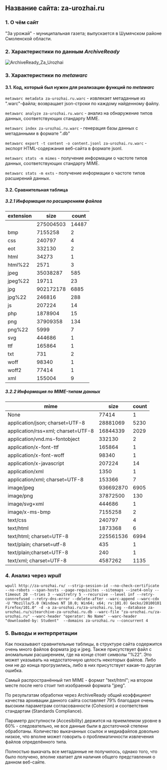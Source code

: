 ## Название сайта: za-urozhai.ru

### 1. О чём сайт

"За урожай" - муниципальная газета; выпускается в Шумячском районе Смоленской области.

### 2. Характеристики по данным *ArchiveReady*
![ArchiveReady_Za_Urozhai](https://github.com/DukeNukem4ever/DemoGit/assets/31654733/fa92fd90-25d6-47ed-967e-25c4376404c5)

### 3. Характеристики по *metawarc*

#### 3.1. Код, который был нужен для реализации функций по *metawarc*

`metawarc metadata za-urozhai.ru.warc` - извлекает метаданные из ".warc"-файла; возвращает json-строки по каждому найденному файлу.

`metawarc analyze za-urozhai.ru.warc` - анализ на обнаружение типов данных, соответствующих стандарту MIME.

`metawarc index za-urozhai.ru.warc` - генерация базы данных с метаданными в формате ".db"

`metawarc export -t content -o content.jsonl za-urozhai.ru.warc` - экспорт HTML-содержания веб-сайта в формате jsonl.

`metawarc stats -m mimes` - получение информации о частоте типов данных, соответствующих стандарту MIME.

`metawarc stats -m exts` - получение информации о частоте типов расширений данных.

#### 3.2. Сравнительная таблица

##### 3.2.1 Информация по расширениям файлов

| extension | size      | count |
|-----------|-----------|-------|
|           | 275004503 | 14487 |
| bmp       | 7155258   |     2 |
| css       | 240797    |     4 |
| eot       | 332130    |     2 |
| html      | 34273     |     1 |
| html\%22  | 2571      |     3 |
| jpeg      | 35038287  |   585 |
| jpeg\%22  | 19711     |    23 |
| jpg       | 902172178 |  6885 |
| jpg\%22   | 246816    |   288 |
| js        | 207224    |    14 |
| php       | 1878904   |    15 |
| png       | 37909358  |   134 |
| png\%22   | 5999      |     7 |
| svg       | 444686    |     1 |
| ttf       | 165864    |     1 |
| txt       | 731       |     2 |
| woff      | 98340     |     1 |
| woff2     | 77414     |     1 |
| xml       | 155004    |     9 |


##### 3.2.2 Информация по MIME-типам данных

| mime                               | size      | count |
|------------------------------------|-----------|-------|
| None                               | 77414     |     1 |
| application/json; charset=UTF-8    | 28881069  |  5230 |
| application/rss+xml; charset=UTF-8 | 16844339  |  2029 |
| application/vnd.ms-fontobject      | 332130    |     2 |
| application/x-font-ttf             | 165864    |     1 |
| application/x-font-woff            | 98340     |     1 |
| application/x-javascript           | 207224    |    14 |
| application/xml                    | 1350      |     1 |
| application/xml; charset=UTF-8     | 153366    |     7 |
| image/jpeg                         | 936692870 |  6905 |
| image/png                          | 37872500  |   130 |
| image/svg+xml                      | 444686    |     1 |
| image/x-ms-bmp                     | 7155258   |     2 |
| text/css                           | 240797    |     4 |
| text/html                          | 1873368   |     6 |
| text/html; charset=UTF-8           | 225561536 |  6994 |
| text/plain; charset=utf-8          | 435       |     1 |
| text/plain;charset=UTF-8           | 240       |     1 |
| text/xml; charset=UTF-8            | 4587262   |  1135 |

### 4. Анализ через *wpull*

`wpull http://za-urozhai.ru/ --strip-session-id --no-check-certificate --no-robots --span-hosts --page-requisites --sitemaps --inet4-only --timeout 20 --tries 3 --waitretry 5 --recursive --level inf --retry-connrefused --retry-dns-error --delete-after --warc-append --warc-cdx -U "Mozilla/5.0 (Windows NT 10.0; Win64; x64; rv:101.0) Gecko/20100101 Firefox/101.0" -d -a za-urozhai.ru/za-urozhai.ru.log --database za-urozhai.ru/sitearchive-za-urozhai.ru.db --warc-file "za-urozhai.ru/za-urozhai.ru" --warc-header "operator: No Name" --warc-header "downloaded-by: Student"  --domains za-urozhai.ru --concurrent 4`

### 5. Выводы и интерпретации

Как показывают сравнительные таблицы, в структуре сайта содержится очень много файлов формата jpg и jpeg. Также присутствует файл с аномальным расширением, где на конце стоят символы "\%22". Это может указывать на недостаточную целость некоторых файлов. Либо они не до конца прогрузились, либо в них присутствует какая-то другая ошибка. 

Самый распространённый тип MIME - формат "text/html"; на втором месте после него стоит тип изобраений формата "jpeg".

По результатам обработки через ArchiveReady общий коэффициент качества архивации данного сайта составляет 79% благодаря очень высоким параметрам согласованности (Cohesion) и соответствия стандартам (Standards Compliance).

Параметр доступности (Accesibility) держится на приемлемом уровне в 60% - следовательно, не все данные были в достаточной степени обработаны. Количество выкачанных ссылок и медиафайлов довольно низкое, что вполне может говорить о проблематичности извлечения файлов определённого типа.

Полностью выкачать все метаданные не получилось, однако того, что было получено, вполне хватает для наличия общего представления о данном веб-сайте.
